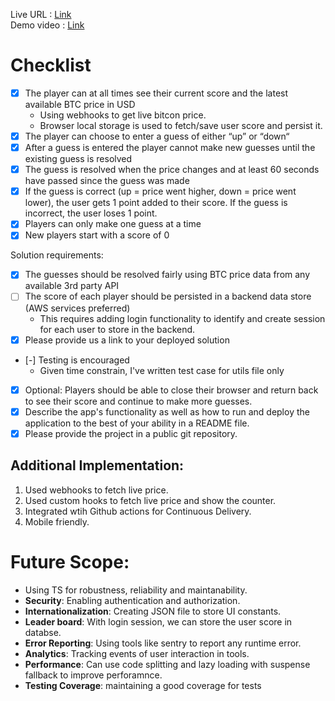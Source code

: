 Live URL : [Link](https://ishwarrimal.github.io/bitcoinprice-guessing-game/)  
Demo video : [Link](https://www.loom.com/share/1ff7cfd916f64348a7d8f3129b311f09?sid=620be07a-1f87-441a-8cbe-3a849aad42b9)

# Checklist

- [x] The player can at all times see their current score and the latest available BTC price in USD
    - Using webhooks to get live bitcon price.
    - Browser local storage is used to fetch/save user score and persist it.
- [x] The player can choose to enter a guess of either “up” or “down“
- [x] After a guess is entered the player cannot make new guesses until the existing guess is resolved
- [x] The guess is resolved when the price changes and at least 60 seconds have passed since the guess was made
- [x] If the guess is correct (up = price went higher, down = price went lower), the user gets 1 point added to their score. If the guess is incorrect, the user loses 1 point.
- [x] Players can only make one guess at a time
- [x] New players start with a score of 0

Solution requirements:

- [x] The guesses should be resolved fairly using BTC price data from any available 3rd party API
- [ ] The score of each player should be persisted in a backend data store (AWS services preferred)
    - This requires adding login functionality to identify and create session for each user to store in the backend.
- [x] Please provide us a link to your deployed solution
- [-] Testing is encouraged
    - Given time constrain, I've written test case for utils file only
- [x] Optional: Players should be able to close their browser and return back to see their score and continue to make more guesses.
- [x] Describe the app's functionality as well as how to run and deploy the application to the best of your ability in a README file.
- [x] Please provide the project in a public git repository.

## Additional Implementation:
1. Used webhooks to fetch live price.
2. Used custom hooks to fetch live price and show the counter.
3. Integrated wtih Github actions for Continuous Delivery.
4. Mobile friendly.

# Future Scope:
- Using TS for robustness, reliability and maintanability.
- **Security**: Enabling authentication and authorization.
- **Internationalization**: Creating JSON file to store UI constants.
- **Leader board**: With login session, we can store the user score in databse.
- **Error Reporting**: Using tools like sentry to report any runtime error.
- **Analytics**: Tracking events of user interaction in tools.
- **Performance**: Can use code splitting and lazy loading with suspense fallback to improve perforamnce.
- **Testing Coverage**: maintaining a good coverage for tests
